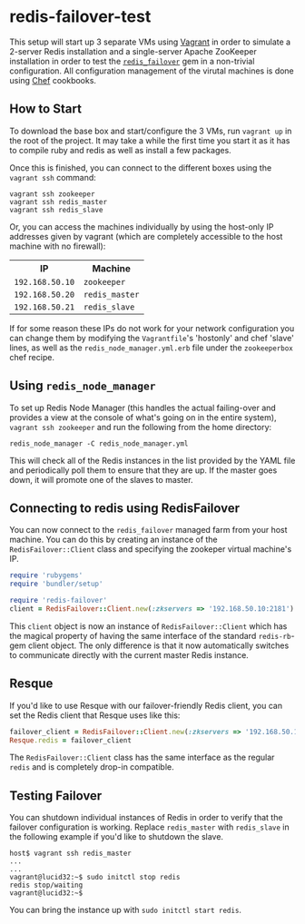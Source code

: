 redis-failover-test
===================

This setup will start up 3 separate VMs using [Vagrant](http://vagrantup.com/) in order to simulate a 2-server Redis installation and a single-server Apache ZooKeeper installation in order to test the [`redis_failover`](https://github.com/ryanlecompte/redis_failover) gem in a non-trivial configuration. All configuration management of the virutal machines is done using [Chef](http://www.opscode.com/chef/) cookbooks.

How to Start
------------

To download the base box and start/configure the 3 VMs, run `vagrant up` in the root of the project. It may take a while the first time you start it as it has to compile ruby and redis as well as install a few packages.

Once this is finished, you can connect to the different boxes using the `vagrant ssh` command:

    vagrant ssh zookeeper
    vagrant ssh redis_master
    vagrant ssh redis_slave

Or, you can access the machines individually by using the host-only IP addresses given by vagrant (which are completely accessible to the host machine with no firewall):

<table>
  <tr>
    <th>IP</th><th>Machine</th>
  </tr>
  <tr>
    <td><code>192.168.50.10</code></td><td><code>zookeeper</code></td>
  </tr>
  <tr>
    <td><code>192.168.50.20</code></td><td><code>redis_master</code></td>
  </tr>
    <tr>
    <td><code>192.168.50.21</code></td><td><code>redis_slave</code></td>
  </tr>
</table>

If for some reason these IPs do not work for your network configuration you can change them by modifying the `Vagrantfile`'s 'hostonly' and chef 'slave' lines, as well as the `redis_node_manager.yml.erb` file under the `zookeeperbox` chef recipe.

Using `redis_node_manager`
--------------------------
To set up Redis Node Manager (this handles the actual failing-over and provides a view at the console of what's going on in the entire system), `vagrant ssh zookeeper` and run the following from the home directory:

    redis_node_manager -C redis_node_manager.yml

This will check all of the Redis instances in the list provided by the YAML file and periodically poll them to ensure that they are up. If the master goes down, it will promote one of the slaves to master.

Connecting to redis using RedisFailover
---------------------------------------
You can now connect to the `redis_failover` managed farm from your host machine. You can do this by creating an instance of the `RedisFailover::Client` class and specifying the zookeper virtual machine's IP.

```ruby
require 'rubygems'
require 'bundler/setup'

require 'redis-failover'
client = RedisFailover::Client.new(:zkservers => '192.168.50.10:2181')
```
This `client` object is now an instance of `RedisFailover::Client` which has the magical property of having the same interface of the standard `redis-rb`-gem client object. The only difference is that it now automatically switches to communicate directly with the current master Redis instance. 

Resque
------
If you'd like to use Resque with our failover-friendly Redis client, you can set the Redis client that Resque uses like this:

```ruby
failover_client = RedisFailover::Client.new(:zkservers => '192.168.50.10:2181')
Resque.redis = failover_client
```

The `RedisFailover::Client` class has the same interface as the regular `redis` and is completely drop-in compatible. 

Testing Failover
----------------
You can shutdown individual instances of Redis in order to verify that the failover configuration is working. Replace `redis_master` with `redis_slave` in the following example if you'd like to shutdown the slave.

    host$ vagrant ssh redis_master
    ...
    ...
    vagrant@lucid32:~$ sudo initctl stop redis
    redis stop/waiting
    vagrant@lucid32:~$ 

You can bring the instance up with `sudo initctl start redis`.

